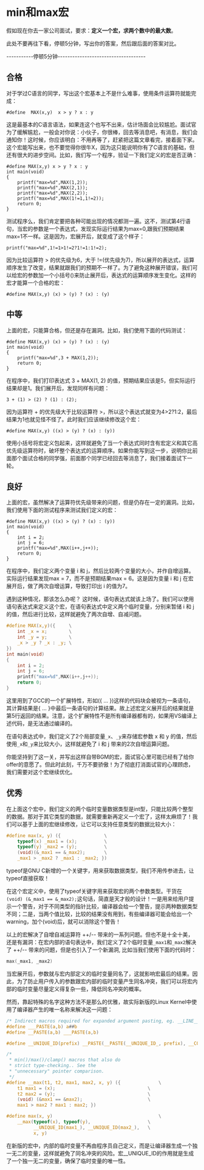 # min和max宏

假如现在你去一家公司面试，要求：**定义一个宏，求两个数中的最大数**。

此处不要再往下看，停顿5分钟，写出你的答案，然后跟后面的答案对比。

-----------停顿5分钟------------------------------------

## **合格**

对于学过C语言的同学，写出这个宏基本上不是什么难事，使用条件运算符就能完成：

```
#define  MAX(x,y)  x > y ? x : y
```

这是最基本的C语言语法，如果连这个也写不出来，估计场面会比较尴尬。面试官为了缓解尴尬，一般会对你说：小伙子，你很棒，回去等消息吧，有消息，我们会通知你！这时候，你应该明白：不用再等了，赶紧把这篇文章看完，接着面下家。这个宏能写出来，也不要觉得你很牛X，因为这只能说明你有了C语言的基础，但还有很大的进步空间。比如，我们写一个程序，验证一下我们定义的宏是否正确：

```
#define MAX(x,y) x > y ? x : y
int main(void)
{
    printf("max=%d",MAX(1,2));
    printf("max=%d",MAX(2,1));
    printf("max=%d",MAX(2,2));
    printf("max=%d",MAX(1!=1,1!=2));
    return 0;
}
```

测试程序么，我们肯定要把各种可能出现的情况都测一遍。这不，测试第4行语句，当宏的参数是一个表达式，发现实际运行结果为max=0,跟我们预期结果max=1不一样。这是因为，宏展开后，就变成了这个样子：

```
printf("max=%d",1!=1>1!=2?1!=1:1!=2);
```

因为比较运算符 > 的优先级为6，大于 !=(优先级为7)，所以展开的表达式，运算顺序发生了改变，结果就跟我们的预期不一样了。为了避免这种展开错误，我们可以给宏的参数加一个小括号()来防止展开后，表达式的运算顺序发生变化。这样的宏才能算一个合格的宏：

```
#define MAX(x,y) (x) > (y) ? (x) : (y)
```

## **中等**

上面的宏，只能算合格，但还是存在漏洞。比如，我们使用下面的代码测试：

```
#define MAX(x,y) (x) > (y) ? (x) : (y)
int main(void)
{
    printf("max=%d",3 + MAX(1,2));
    return 0;
}
```

在程序中，我们打印表达式 3 + MAX(1, 2) 的值，预期结果应该是5，但实际运行结果却是1。我们展开后，发现同样有问题：

```
3 + (1) > (2) ? (1) : (2);
```

因为运算符 + 的优先级大于比较运算符 >，所以这个表达式就变为4>2?1:2，最后结果为1也就见怪不怪了。此时我们应该继续修改这个宏：

```
#define MAX(x,y) ((x) > (y) ? (x) : (y))
```

使用小括号将宏定义包起来，这样就避免了当一个表达式同时含有宏定义和其它高优先级运算符时，破坏整个表达式的运算顺序。如果你能写到这一步，说明你比前面那个面试合格的同学强，前面那个同学已经回去等消息了，我们接着面试下一轮。

## **良好**

上面的宏，虽然解决了运算符优先级带来的问题，但是仍存在一定的漏洞。比如，我们使用下面的测试程序来测试我们定义的宏：

```
#define MAX(x,y) ((x) > (y) ? (x) : (y))
int main(void)
{
    int i = 2;
    int j = 6;
    printf("max=%d",MAX(i++,j++));
    return 0;
}
```

在程序中，我们定义两个变量 i 和 j，然后比较两个变量的大小，并作自增运算。实际运行结果发现max = 7，而不是预期结果max = 6。这是因为变量 i 和 j 在宏展开后，做了两次自增运算，导致打印出 i 的值为7。

遇到这种情况，那该怎么办呢？ 这时候，语句表达式就该上场了。我们可以使用语句表达式来定义这个宏，在语句表达式中定义两个临时变量，分别来暂储 i 和 j 的值，然后进行比较，这样就避免了两次自增、自减问题。

```c
#define MAX(x,y)({     \
    int _x = x;        \
    int _y = y;        \
    _x > _y ? _x : _y; \
})
int main(void)
{
    int i = 2;
    int j = 6;
    printf("max=%d",MAX(i++,j++));
    return 0;
}
```

这里用到了GCC的一个扩展特性，形如({ ... })这样的代码块会被视为一条语句，其计算结果是{ ... }中最后一条语句的计算结果。故上述宏定义展开后的结果就是第5行返回的结果。注意，这个扩展特性不是所有编译器都有的，如果用VS编译上述代码，是无法通过编译的。

在语句表达式中，我们定义了2个局部变量`_x`、`_y`来存储宏参数 x 和 y 的值，然后使用`_x`和`_y`来比较大小，这样就避免了 i 和 j 带来的2次自增运算问题。

你能坚持到了这一关，并写出这样自带BGM的宏，面试官心里可能已经有了给你offer的意愿了。但此时此刻，千万不要骄傲！为了彻底打消面试官的心理顾虑，我们需要对这个宏继续优化。

## **优秀**

在上面这个宏中，我们定义的两个临时变量数据类型是int型，只能比较两个整型的数据。那对于其它类型的数据，就需要重新再定义一个宏了，这样太麻烦了！我们可以基于上面的宏继续修改，让它可以支持任意类型的数据比较大小：

```c
#define max(x, y) ({				\
	typeof(x) _max1 = (x);			\
	typeof(y) _max2 = (y);			\
	(void)(&_max1 == &_max2);		\
	_max1 > _max2 ? _max1 : _max2; })
```

typeof是GNU C新增的一个关键字，用来获取数据类型，我们不用传参进去，让typeof直接获取！

在这个宏定义中，使用了typeof关键字用来获取宏的两个参数类型。干货在`(void) (&_max1 == &_max2);`这句话，简直是天才般的设计！一是用来给用户提示一个警告，对于不同类型的指针比较，编译器会给一个警告，提示两种数据类型不同；二是，当两个值比较，比较的结果没有用到，有些编译器可能会给出一个warning，加个(void)后，就可以消除这个警告！

以上的宏解决了自增自减运算符 ++/-- 带来的一系列问题。但也不是十全十美，还是有漏洞：在宏内部的语句表达中，我们定义了2个临时变量`_max1`和`_max2`解决了 ++/-- 带来的问题，但是也引入了一个新漏洞, 比如当我们使用下面的代码时：

```c
max(_max1, _max2)
```

当宏展开后，参数就与宏内部定义的临时变量同名了，这就影响宏最后的结果。因此，为了防止用户传入的参数跟宏内部的临时变量产生同名冲突，我们可以将宏内部的临时变量尽量定义得复杂一些，降低同名冲突的概率。

然而，靠起特殊的名字这种方法不是那么的优雅，故实际新版的Linux Kernel中使用了编译器产生的唯一名称来解决这一问题：

```c
/* Indirect macros required for expanded argument pasting, eg. __LINE__. */
#define ___PASTE(a,b) a##b
#define __PASTE(a,b) ___PASTE(a,b)

#define __UNIQUE_ID(prefix) __PASTE(__PASTE(__UNIQUE_ID_, prefix), __COUNTER__)

/*
 * min()/max()/clamp() macros that also do
 * strict type-checking.. See the
 * "unnecessary" pointer comparison.
 */
#define __max(t1, t2, max1, max2, x, y) ({              \
	t1 max1 = (x);                                  \
	t2 max2 = (y);                                  \
	(void) (&max1 == &max2);                        \
	max1 > max2 ? max1 : max2; })

#define max(x, y)                                       \
	__max(typeof(x), typeof(y),                     \
	      __UNIQUE_ID(max1_), __UNIQUE_ID(max2_),   \
	      x, y)
```
在新版的宏中，内部的临时变量不再由程序员自己定义，而是让编译器生成一个独一无二的变量，这样就避免了同名冲突的风险。宏__UNIQUE_ID的作用就是生成了一个独一无二的变量，确保了临时变量的唯一性。